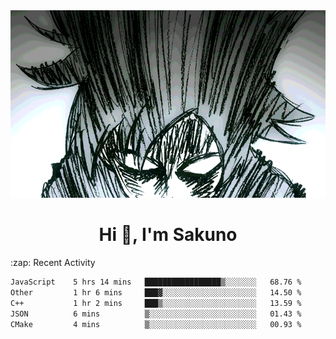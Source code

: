 <body>
<h1 align="center"></h1>
<br>
<div align="center">
<img width="auto" height="300" src="Img/mobFreakoutLonger.gif"/>
</div>
</div>
<h1 align="center">Hi 👋, I'm Sakuno</h1>
:zap: Recent Activity

<!--START_SECTION:waka-->

```txt
JavaScript    5 hrs 14 mins   █████████████████▒░░░░░░░   68.76 %
Other         1 hr 6 mins     ███▓░░░░░░░░░░░░░░░░░░░░░   14.50 %
C++           1 hr 2 mins     ███▒░░░░░░░░░░░░░░░░░░░░░   13.59 %
JSON          6 mins          ▒░░░░░░░░░░░░░░░░░░░░░░░░   01.43 %
CMake         4 mins          ▒░░░░░░░░░░░░░░░░░░░░░░░░   00.93 %
```

<!--END_SECTION:waka-->
